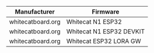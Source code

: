 
| Manufacturer | Firmware |
| -- | -- |
| whitecatboard.org | Whitecat N1 ESP32 |
| whitecatboard.org | Whitecat N1 ESP32 DEVKIT |
| whitecatboard.org | Whitecat ESP32 LORA GW |
